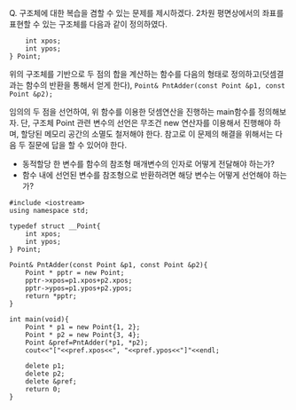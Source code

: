 Q. 구조체에 대한 복습을 겸할 수 있는 문제를 제시하겠다.
2차원 평면상에서의 좌표를 표현할 수 있는 구조체를 다음과 같이 정의하였다.
```typedef struct __Point{
    int xpos;
    int ypos;
} Point;
```
위의 구조체를 기반으로 두 점의 합을 계산하는 함수를 다음의 형태로 정의하고(덧셈결과는 함수의 반환을 통해서 얻게 한다),
```Point& PntAdder(const Point &p1, const Point &p2);```

임의의 두 점을 선언하여, 위 함수를 이용한 덧셈연산을 진행하는 main함수를 정의해보자.
단, 구조체 Point 관련 변수의 선언은 무조건 new 연산자를 이용해서 진행해야 하며, 할당된 메모리 공간의 소멸도 철저해야 한다.
참고로 이 문제의 해결을 위해서는 다음 두 질문에 답을 할 수 있어야 한다.
- 동적할당 한 변수를 함수의 참조형 매개변수의 인자로 어떻게 전달해야 하는가?
- 함수 내에 선언된 변수를 참조형으로 반환하려면 해당 변수는 어떻게 선언해야 하는가?

```
#include <iostream>
using namespace std;

typedef struct __Point{
    int xpos;
    int ypos;
} Point;

Point& PntAdder(const Point &p1, const Point &p2){
    Point * pptr = new Point;
    pptr->xpos=p1.xpos+p2.xpos;
    pptr->ypos=p1.ypos+p2.ypos;
    return *pptr;
}

int main(void){
    Point * p1 = new Point{1, 2};
    Point * p2 = new Point{3, 4};
    Point &pref=PntAdder(*p1, *p2);
    cout<<"["<<pref.xpos<<", "<<pref.ypos<<"]"<<endl;

    delete p1;
    delete p2;
    delete &pref;
    return 0;
}
```
